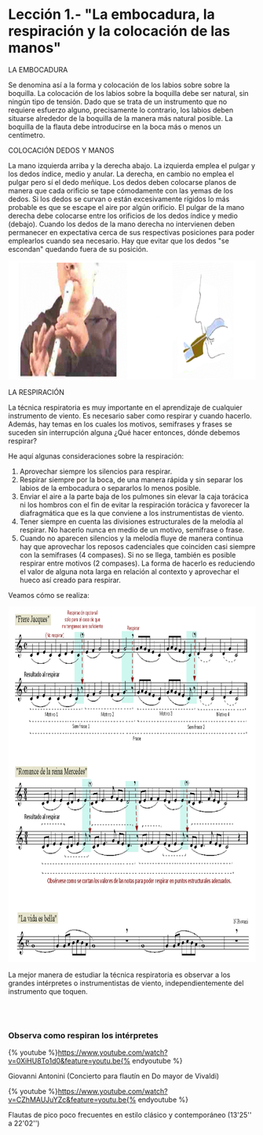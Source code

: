 
# Lección 1.- "La embocadura, la respiración y la colocación de las manos"

LA EMBOCADURA

Se denomina así a la forma y colocación de los labios sobre sobre la boquilla. La colocación de los labios sobre la boquilla debe ser natural, sin ningún tipo de tensión. Dado que se trata de un instrumento que no requiere esfuerzo alguno, precisamente lo contrario, los labios deben situarse alrededor de la boquilla de la manera más natural posible. La boquilla de la flauta debe introducirse en la boca más o menos un centímetro. 

COLOCACIÓN DEDOS Y MANOS

La mano izquierda arriba y la derecha abajo. La izquierda emplea el pulgar y los dedos índice, medio y anular. La derecha, en cambio no emplea el pulgar pero sí el dedo meñique.
Los dedos deben colocarse planos de manera que cada orificio se tape cómodamente con las yemas de los dedos. Si los dedos se curvan o están excesivamente rígidos lo más probable es que se escape el aire por algún orificio.
El pulgar de la mano derecha debe colocarse entre los orificios de los dedos índice y medio (debajo).
Cuando los dedos de la mano derecha no intervienen deben permanecer en expectativa cerca de sus respectivas posiciones para poder emplearlos cuando sea necesario. Hay que evitar que los dedos "se escondan" quedando fuera de su posición.

<img src="img/Embocadura_y_manos_2.gif" height="243" alt="Embocadura y manos" title="Embocadura y manos" />

LA RESPIRACIÓN

La técnica respiratoria es muy importante en el aprendizaje de cualquier instrumento de viento. Es necesario saber como respirar y cuando hacerlo. Además, hay temas en los cuales los motivos, semifrases y frases se suceden sin interrupción alguna ¿Qué hacer entonces, dónde debemos respirar?

He aquí algunas consideraciones sobre la respiración:

1. Aprovechar siempre los silencios para respirar.
1. Respirar siempre por la boca, de una manera rápida y sin separar los labios de la embocadura o separarlos lo menos posible.
1. Enviar el aire a la parte baja de los pulmones sin elevar la caja torácica ni los hombros con el fin de evitar la respiración torácica y favorecer la diafragmática que es la que conviene a los instrumentistas de viento.
1. Tener siempre en cuenta las divisiones estructurales de la melodía al respirar. No hacerlo nunca en medio de un motivo, semifrase o frase. 
1. Cuando no aparecen silencios y la melodía fluye de manera continua hay que aprovechar los reposos cadenciales que coinciden casi siempre con la semifrases (4 compases). Si no se llega, también es posible respirar entre motivos (2 compases). La forma de hacerlo es reduciendo el valor de alguna nota larga en relación al contexto y aprovechar el hueco así creado para respirar.

Veamos cómo se realiza:

<img src="img/Respiracion_Temas.gif" alt="Respiración al interpretar" title="Respiración al interpretar" height="724" />

La mejor manera de estudiar la técnica respiratoria es observar a los grandes intérpretes o instrumentistas de viento, independientemente del instrumento que toquen.

<br /> 

### Observa como respiran los intérpretes

{% youtube %}https://www.youtube.com/watch?v=0XiHU8To1d0&feature=youtu.be{% endyoutube %}

Giovanni Antonini (Concierto para flautín en Do mayor de Vivaldi)

{% youtube %}https://www.youtube.com/watch?v=CZhMAUJuYZc&feature=youtu.be{% endyoutube %}

Flautas de pico poco frecuentes en estilo clásico y contemporáneo (13'25'' a 22'02'')


